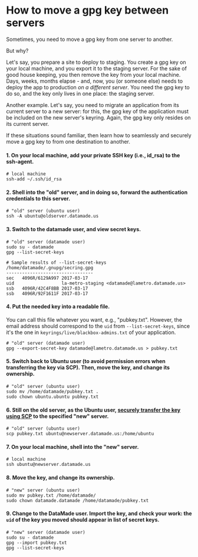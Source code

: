 # How to move a gpg key between servers

Sometimes, you need to move a gpg key from one server to another. 

But why?

Let's say, you prepare a site to deploy to staging. You create a gpg key on your local machine, and you export it to the staging server. For the sake of good house keeping, you then remove the key from your local machine. Days, weeks, months elapse - and, now, you (or someone else) needs to deploy the app to production *on a different server*. You need the gpg key to do so, and the key only lives in one place: the staging server. 

Another example. Let's say, you need to migrate an application from its current server to a new server: for this, the gpg key of the application must be included on the new server's keyring. Again, the gpg key only resides on its current server. 

If these situations sound familiar, then learn how to seamlessly and securely move a gpg key to from one destination to another. 

#### 1. On your local machine, add your private SSH key (i.e., id_rsa) to the ssh-agent.

```
# local machine
ssh-add ~/.ssh/id_rsa
```

#### 2. Shell into the "old" server, and in doing so, forward the authentication credentials to this server.

```
# "old" server (ubuntu user)
ssh -A ubuntu@oldserver.datamade.us
```

#### 3. Switch to the datamade user, and view secret keys.

```
# "old" server (datamade user)
sudo su - datamade
gpg --list-secret-keys
```

```
# Sample results of --list-secret-keys
/home/datamade/.gnupg/secring.gpg
---------------------------------
sec   4096R/6129A997 2017-03-17
uid                  la-metro-staging <datamade@lametro.datamade.us>
ssb   4096R/42C4F8BB 2017-03-17
ssb   4096R/92F1611F 2017-03-17
```

#### 4. Put the needed key into a readable file. 

You can call this file whatever you want, e.g., "pubkey.txt". However, the email address should correspond to the `uid` from `--list-secret-keys`, since it's the one in `keyrings/live/blackbox-admins.txt` of your application.

```
# "old" server (datamade user)
gpg --export-secret-key datamade@lametro.datamade.us > pubkey.txt
```

#### 5. Switch back to Ubuntu user (to avoid permission errors when transferring the key via SCP). Then, move the key, and change its ownership.

```
# "old" server (ubuntu user)
sudo mv /home/datamade/pubkey.txt .
sudo chown ubuntu.ubuntu pubkey.txt
```

#### 6. Still on the old server, as the Ubuntu user, [securely transfer the key using SCP](https://en.wikipedia.org/wiki/Secure_copy) to the specified "new" server.

```
# "old" server (ubuntu user)
scp pubkey.txt ubuntu@newserver.datamade.us:/home/ubuntu
```

#### 7. On your local machine, shell into the "new" server.

```
# local machine
ssh ubuntu@newserver.datamade.us
```

#### 8. Move the key, and change its ownership.

```
# "new" server (ubuntu user)
sudo mv pubkey.txt /home/datamade/
sudo chown datamade.datamade /home/datamade/pubkey.txt
```

####  9. Change to the DataMade user. Import the key, and check your work: the `uid` of the key you moved should appear in list of secret keys.

```
# "new" server (datamade user)
sudo su - datamade
gpg --import pubkey.txt
gpg --list-secret-keys
```